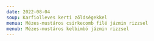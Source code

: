 ```yaml
---
date: 2022-08-04
soup: Karfiolleves kerti zöldségekkel
menua: Mézes-mustáros csirkecomb filé jázmin rizzsel
menub: Mézes-mustáros kelbimbó jázmin rizzsel
---
```

